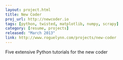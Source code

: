 ```yaml
---
layout: project.html
title: New Coder
proj_url: http://newcoder.io
tags: [python, twisted, matplotlib, numpy, scrapy]
category: [resume, projects]
released: "March 2013"
link: http://www.roguelynn.com/projects/new-coder
---
```


Five extensive Python tutorials for the new coder
